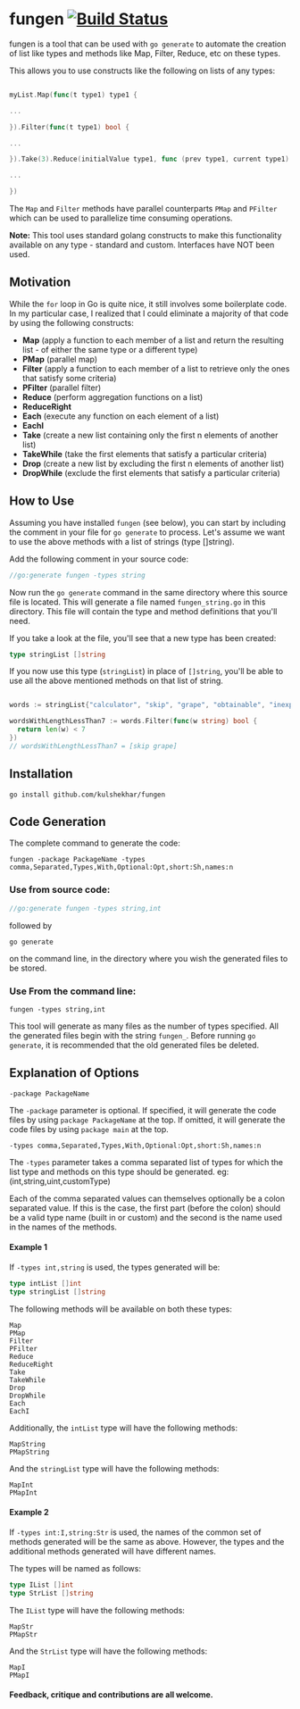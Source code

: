 # fungen [![Build Status](https://api.travis-ci.org/kulshekhar/fungen.svg?branch=master)](https://travis-ci.org/kulshekhar/fungen)


fungen is a tool that can be used with `go generate` to automate the creation of list like types and methods like Map, Filter, Reduce, etc on these types.

This allows you to use constructs like the following on lists of any types:

```go

myList.Map(func(t type1) type1 {

...

}).Filter(func(t type1) bool {

...

}).Take(3).Reduce(initialValue type1, func (prev type1, current type1) type1 {

...

})

```

The `Map` and `Filter` methods have parallel counterparts `PMap` and `PFilter` which can be used to parallelize time consuming operations.

__Note:__ This tool uses standard golang constructs to make this functionality available on any type - standard and custom. Interfaces have NOT been used.

## Motivation

While the `for` loop in Go is quite nice, it still involves some boilerplate code. In my particular case, I realized that I could eliminate a majority of that code by using the following constructs:

- __Map__ (apply a function to each member of a list and return the resulting list - of either the same type or a different type)
- __PMap__ (parallel map)
- __Filter__ (apply a function to each member of a list to retrieve only the ones that satisfy some criteria)
- __PFilter__ (parallel filter)
- __Reduce__ (perform aggregation functions on a list)
- __ReduceRight__
- __Each__ (execute any function on each element of a list)
- __EachI__
- __Take__ (create a new list containing only the first n elements of another list)
- __TakeWhile__ (take the first elements that satisfy a particular criteria)
- __Drop__ (create a new list by excluding the first n elements of another list)
- __DropWhile__ (exclude the first elements that satisfy a particular criteria)

## How to Use

Assuming you have installed `fungen` (see below), you can start by including the comment in your file for `go generate` to process. Let's assume we want to use the above methods with a list of strings (type []string).

Add the following comment in your source code:

```go
//go:generate fungen -types string
```

Now run the `go generate` command in the same directory where this source file is located. This will generate a file named `fungen_string.go` in this directory. This file will contain the type and method definitions that you'll need.

If you take a look at the file, you'll see that a new type has been created:

```go
type stringList []string
```

If you now use this type (`stringList`) in place of `[]string`, you'll be able to use all the above mentioned methods on that list of string.

```go

words := stringList{"calculator", "skip", "grape", "obtainable", "inexpensive", "panoramic", "powerful"}

wordsWithLengthLessThan7 := words.Filter(func(w string) bool {
  return len(w) < 7  
})
// wordsWithLengthLessThan7 = [skip grape]

```

## Installation

```
go install github.com/kulshekhar/fungen
```

## Code Generation
The complete command to generate the code:

```
fungen -package PackageName -types comma,Separated,Types,With,Optional:Opt,short:Sh,names:n
```

### Use from source code:

```go
//go:generate fungen -types string,int
```
followed by
```
go generate
```
on the command line, in the directory where you wish the generated files to be stored.


### Use From the command line:

```
fungen -types string,int
```

This tool will generate as many files as the number of types specified. All the generated files begin with the string `fungen_`. Before running `go generate`, it is recommended that the old generated files be deleted. 

## Explanation of Options

```
-package PackageName
```

The `-package` parameter is optional. If specified, it will generate the code files by using `package PackageName` at the top. If omitted, it will generate the code files by using `package main` at the top. 

```
-types comma,Separated,Types,With,Optional:Opt,short:Sh,names:n
```

The `-types` parameter takes a comma separated list of types for which the list type and methods on this type should be generated. eg: (int,string,uint,customType)

Each of the comma separated values can themselves optionally be a colon separated value. If this is the case, the first part (before the colon) should be a valid type name (built in or custom) and the second is the name used in the names of the methods.

#### Example 1

If `-types int,string` is used, the types generated will be:

```go
type intList []int
type stringList []string

```

The following methods will be available on both these types:

```
Map
PMap
Filter
PFilter
Reduce
ReduceRight
Take
TakeWhile
Drop
DropWhile
Each
EachI

```

Additionally, the `intList` type will have the following methods:

```
MapString
PMapString
```

And the `stringList` type will have the following methods:

```
MapInt
PMapInt
```

#### Example 2

If `-types int:I,string:Str` is used, the names of the common set of methods generated will be the same as above. However, the types and the additional methods generated will have different names.

The types will be named as follows:

```go
type IList []int
type StrList []string

```


The `IList` type will have the following methods:

```
MapStr
PMapStr
```

And the `StrList` type will have the following methods:

```
MapI
PMapI
```

#### Feedback, critique and contributions are all welcome.
